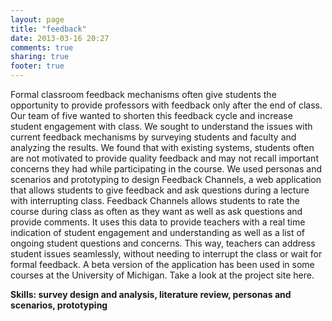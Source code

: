 ```yaml
---
layout: page
title: "feedback"
date: 2013-03-16 20:27
comments: true
sharing: true
footer: true
---
```

Formal classroom feedback mechanisms often give students the opportunity to provide professors with feedback only after the end of class. Our team of five wanted to shorten this feedback cycle and increase student engagement with class.  We sought to understand the issues with current feedback mechanisms by surveying students and faculty and analyzing the results. We found that with existing systems, students often are not motivated to provide quality feedback and may not recall important concerns they had while participating in the course.
We used personas and scenarios and prototyping to design Feedback Channels, a web application that allows students to give feedback and ask questions during a lecture with interrupting class.  Feedback Channels allows students to rate the course during class as often as they want as well as ask questions and provide comments. It uses this data to provide teachers with a real time indication of student engagement and understanding as well as a list of ongoing student questions and concerns.  This way, teachers can address student issues seamlessly, without needing to interrupt the class or wait for formal feedback.
A beta version of the application has been used in some courses at the University of Michigan. Take a look at the project site here.

**Skills: survey design and analysis, literature review, personas and scenarios, prototyping**